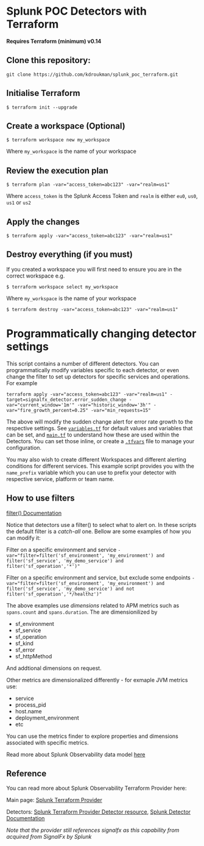 # Splunk POC Detectors with Terraform
**Requires Terraform (minimum) v0.14**

## Clone this repository:

`git clone https://github.com/kdroukman/splunk_poc_terraform.git`

## Initialise Terraform

```
$ terraform init --upgrade
```

## Create a workspace (Optional)

```
$ terraform workspace new my_workspace
```
Where `my_workspace` is the name of your workspace

## Review the execution plan

```
$ terraform plan -var="access_token=abc123" -var="realm=us1"
```

Where `access_token` is the Splunk Access Token and `realm` is either `eu0`, `us0`, `us1` or `us2`

## Apply the changes

```
$ terraform apply -var="access_token=abc123" -var="realm=us1"
```

## Destroy everything (if you must)

If you created a workspace you will first need to ensure you are in the correct workspace e.g.

```
$ terraform workspace select my_workspace
```
Where `my_workspace` is the name of your workspace

```
$ terraform destroy -var="access_token=abc123" -var="realm=us1"
```

# Programmatically changing detector settings

This script contains a number of different detectors. 
You can programmatically modify variables specific to each detector, or even change the filter to set up detectors for specific services and operations.
For example

```
terraform apply -var="access_token=abc123" -var="realm=us1" -target=signalfx_detector.error_sudden_change -var="current_window='1m'" -var="historic_window='3h'" -var="fire_growth_percent=0.25" -var="min_requests=15"
```

The above will modify the sudden change alert for error rate growth to the respective settings.
See [`variables.tf`](https://github.com/kdroukman/splunk_poc_terraform/blob/main/variables.tf) for default values and variables that can be set, and [`main.tf`](https://github.com/kdroukman/splunk_poc_terraform/blob/main/main.tf) to understand how these are used within the Detectors. You can set those inline, or create a [`.tfvars`](https://www.terraform.io/docs/language/values/variables.html#variable-definitions-tfvars-files) file to manage your configuration. 

You may also wish to create different Workspaces and different alerting conditions for different services. 
This example script provides you with the `name_prefix` variable which you can use to prefix your detector with respective service, platform or team name. 

## How to use filters

[filter() Documentation](https://dev.splunk.com/observability/docs/signalflow/functions/filter_function/)

Notice that detectors use a filter() to select what to alert on. In these scripts the default filter is a *catch-all* one.
Bellow are some examples of how you can modify it:

Filter on a specific environment and service
```-var="filter=filter('sf_environment', 'my_environment') and filter('sf_service', 'my_demo_service') and filter('sf_operation','*')"```

Filter on a specific environment and service, but exclude some endpoints
```-var="filter=filter('sf_environment', 'my_environment') and filter('sf_service', 'my_demo_service') and not filter('sf_operation','*/healthz')"```

The above examples use *dimensions* related to APM metrics such as `spans.count` and `spans.duration`. The are dimensionilized by 
* sf_environment
* sf_service
* sf_operation
* sf_kind 
* sf_error
* sf_httpMethod

And addtional dimensions on request.

Other metrics are dimensionalized differently - for exmaple JVM metrics use:
* service
* process_pid
* host.name
* deployment_environment
* etc

You can use the metrics finder to explore properties and dimensions associated with specific metrics. 

Read more about Splunk Observability data model [here](https://dev.splunk.com/observability/docs/datamodel/metrics_metadata)


## Reference

You can read more about Splunk Observability Terraform Provider here:

Main page: 
[Splunk Terraform Provider](https://registry.terraform.io/providers/splunk-terraform/signalfx/latest/docs)

Detectors: 
[Splunk Terraform Provider Detector resource](https://registry.terraform.io/providers/splunk-terraform/signalfx/latest/docs/resources/detector),
[Splunk Detector Documentation](https://docs.signalfx.com/en/latest/detect-alert/alert-condition-reference/index.html)

_Note that the provider still references signalfx as this capability from acquired from SignalFx by Splunk_

